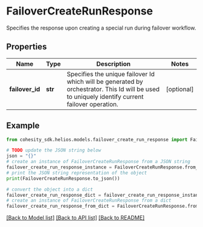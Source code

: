 # FailoverCreateRunResponse

Specifies the response upon creating a special run during failover workflow.

## Properties

Name | Type | Description | Notes
------------ | ------------- | ------------- | -------------
**failover_id** | **str** | Specifies the unique failover Id which will be generated by orchestrator. This Id will be used to uniquely identify current failover operation. | [optional] 

## Example

```python
from cohesity_sdk.helios.models.failover_create_run_response import FailoverCreateRunResponse

# TODO update the JSON string below
json = "{}"
# create an instance of FailoverCreateRunResponse from a JSON string
failover_create_run_response_instance = FailoverCreateRunResponse.from_json(json)
# print the JSON string representation of the object
print(FailoverCreateRunResponse.to_json())

# convert the object into a dict
failover_create_run_response_dict = failover_create_run_response_instance.to_dict()
# create an instance of FailoverCreateRunResponse from a dict
failover_create_run_response_from_dict = FailoverCreateRunResponse.from_dict(failover_create_run_response_dict)
```
[[Back to Model list]](../README.md#documentation-for-models) [[Back to API list]](../README.md#documentation-for-api-endpoints) [[Back to README]](../README.md)


